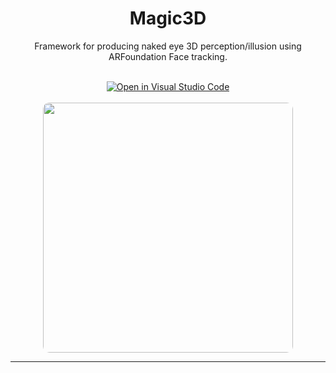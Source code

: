 <div align="center">
<h1>Magic3D</h1>
Framework for producing naked eye 3D perception/illusion using ARFoundation Face tracking.<br><br>

  
[![Open in Visual Studio Code](https://img.shields.io/static/v1?logo=visualstudiocode&label=&message=Open%20in%20Visual%20Studio%20Code&labelColor=2c2c32&color=007acc&logoColor=007acc)](https://github.dev/rkandas/Magic3D)
<br>
<br>
<img style="border-radius: 10px" src="https://user-images.githubusercontent.com/75234157/196027514-c5033086-d854-4273-8545-7a1c6da239ba.png" width=400>

***
</div>
